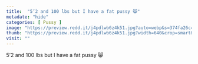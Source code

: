 ```yaml
---
title:  "5’2 and 100 lbs but I have a fat pussy 😸"
metadate: "hide"
categories: [ Pussy ]
image: "https://preview.redd.it/j4pdlwb6z4k51.jpg?auto=webp&s=374fa26c421d7f145d474fbefef87a8d548ce4cf"
thumb: "https://preview.redd.it/j4pdlwb6z4k51.jpg?width=640&crop=smart&auto=webp&s=4c5ef6487dba01c4b813d3730430181b546bdb3f"
visit: ""
---
```

5’2 and 100 lbs but I have a fat pussy 😸
